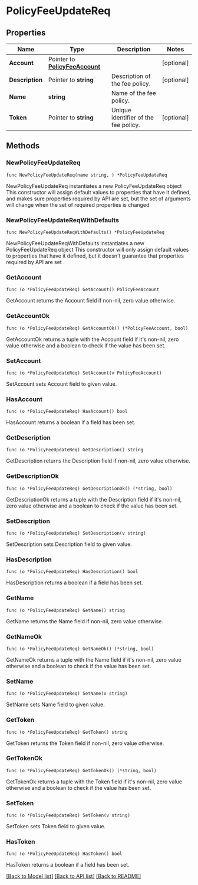 # PolicyFeeUpdateReq

## Properties

Name | Type | Description | Notes
------------ | ------------- | ------------- | -------------
**Account** | Pointer to [**PolicyFeeAccount**](PolicyFeeAccount.md) |  | [optional] 
**Description** | Pointer to **string** | Description of the fee policy. | [optional] 
**Name** | **string** | Name of the fee policy. | 
**Token** | Pointer to **string** | Unique identifier of the fee policy. | [optional] 

## Methods

### NewPolicyFeeUpdateReq

`func NewPolicyFeeUpdateReq(name string, ) *PolicyFeeUpdateReq`

NewPolicyFeeUpdateReq instantiates a new PolicyFeeUpdateReq object
This constructor will assign default values to properties that have it defined,
and makes sure properties required by API are set, but the set of arguments
will change when the set of required properties is changed

### NewPolicyFeeUpdateReqWithDefaults

`func NewPolicyFeeUpdateReqWithDefaults() *PolicyFeeUpdateReq`

NewPolicyFeeUpdateReqWithDefaults instantiates a new PolicyFeeUpdateReq object
This constructor will only assign default values to properties that have it defined,
but it doesn't guarantee that properties required by API are set

### GetAccount

`func (o *PolicyFeeUpdateReq) GetAccount() PolicyFeeAccount`

GetAccount returns the Account field if non-nil, zero value otherwise.

### GetAccountOk

`func (o *PolicyFeeUpdateReq) GetAccountOk() (*PolicyFeeAccount, bool)`

GetAccountOk returns a tuple with the Account field if it's non-nil, zero value otherwise
and a boolean to check if the value has been set.

### SetAccount

`func (o *PolicyFeeUpdateReq) SetAccount(v PolicyFeeAccount)`

SetAccount sets Account field to given value.

### HasAccount

`func (o *PolicyFeeUpdateReq) HasAccount() bool`

HasAccount returns a boolean if a field has been set.

### GetDescription

`func (o *PolicyFeeUpdateReq) GetDescription() string`

GetDescription returns the Description field if non-nil, zero value otherwise.

### GetDescriptionOk

`func (o *PolicyFeeUpdateReq) GetDescriptionOk() (*string, bool)`

GetDescriptionOk returns a tuple with the Description field if it's non-nil, zero value otherwise
and a boolean to check if the value has been set.

### SetDescription

`func (o *PolicyFeeUpdateReq) SetDescription(v string)`

SetDescription sets Description field to given value.

### HasDescription

`func (o *PolicyFeeUpdateReq) HasDescription() bool`

HasDescription returns a boolean if a field has been set.

### GetName

`func (o *PolicyFeeUpdateReq) GetName() string`

GetName returns the Name field if non-nil, zero value otherwise.

### GetNameOk

`func (o *PolicyFeeUpdateReq) GetNameOk() (*string, bool)`

GetNameOk returns a tuple with the Name field if it's non-nil, zero value otherwise
and a boolean to check if the value has been set.

### SetName

`func (o *PolicyFeeUpdateReq) SetName(v string)`

SetName sets Name field to given value.


### GetToken

`func (o *PolicyFeeUpdateReq) GetToken() string`

GetToken returns the Token field if non-nil, zero value otherwise.

### GetTokenOk

`func (o *PolicyFeeUpdateReq) GetTokenOk() (*string, bool)`

GetTokenOk returns a tuple with the Token field if it's non-nil, zero value otherwise
and a boolean to check if the value has been set.

### SetToken

`func (o *PolicyFeeUpdateReq) SetToken(v string)`

SetToken sets Token field to given value.

### HasToken

`func (o *PolicyFeeUpdateReq) HasToken() bool`

HasToken returns a boolean if a field has been set.


[[Back to Model list]](../README.md#documentation-for-models) [[Back to API list]](../README.md#documentation-for-api-endpoints) [[Back to README]](../README.md)


